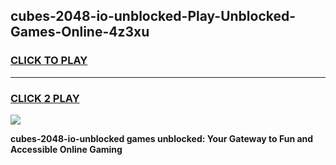 
## cubes-2048-io-unblocked-Play-Unblocked-Games-Online-4z3xu
<h3>
<a href="https://premium76.site?title=cubes-2048-io-unblocked&ref=25A">CLICK TO PLAY</a></h3>
<hr>

<h3>
<a href="https://premium76.site?title=cubes-2048-io-unblocked&ref=25A">CLICK 2 PLAY</a>
  
</h3>

<a href="https://premium76.site?title=cubes-2048-io-unblocked&ref=25A"><img src="https://clearcache.store/games.png"></a>


**cubes-2048-io-unblocked games unblocked: Your Gateway to Fun and Accessible Online Gaming**
